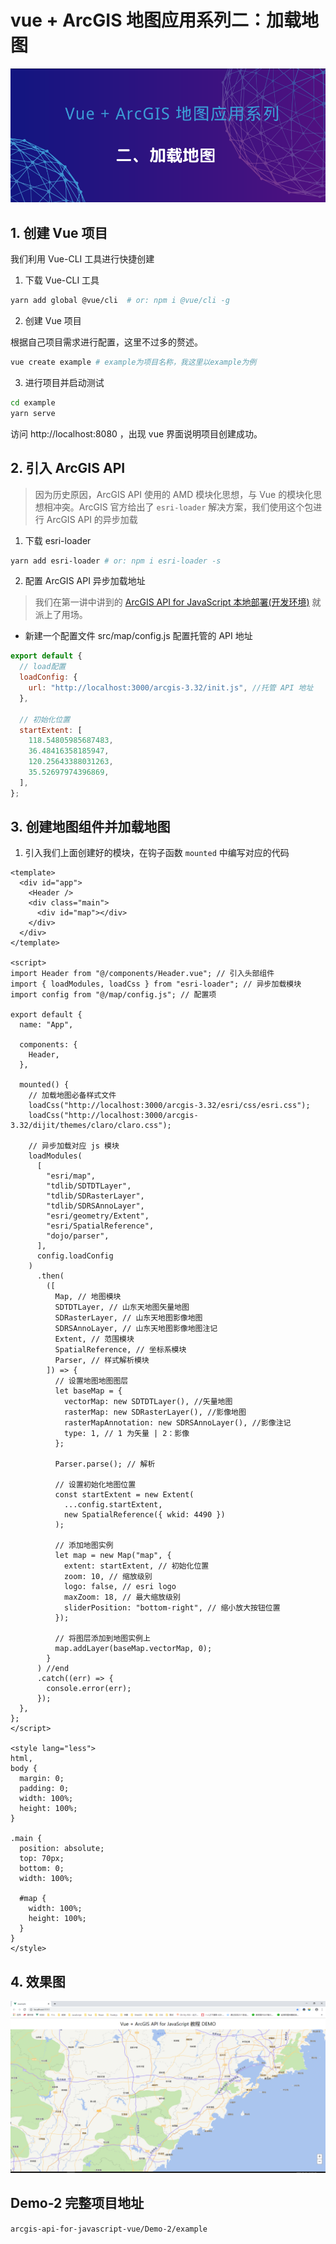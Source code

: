 # vue + ArcGIS 地图应用系列二：加载地图

![](https://raw.githubusercontent.com/LuckRain7/arcgis-api-for-javascript-vue/master/Demo-2/2.png)

## 1. 创建 Vue 项目

我们利用 Vue-CLI 工具进行快捷创建

1.  下载 Vue-CLI 工具

```bash
yarn add global @vue/cli  # or: npm i @vue/cli -g
```

2.  创建 Vue 项目

根据自己项目需求进行配置，这里不过多的赘述。

```bash
vue create example # example为项目名称，我这里以example为例
```

3.  进行项目并启动测试

```bash
cd example
yarn serve
```

访问 http://localhost:8080 ，出现 vue 界面说明项目创建成功。

## 2. 引入 ArcGIS API

> 因为历史原因，ArcGIS API 使用的 AMD 模块化思想，与 Vue 的模块化思想相冲突。ArcGIS 官方给出了 `esri-loader` 解决方案，我们使用这个包进行 ArcGIS API 的异步加载

1.  下载 esri-loader

```bash
yarn add esri-loader # or: npm i esri-loader -s
```

2.  配置 ArcGIS API 异步加载地址

> 我们在第一讲中讲到的 [ArcGIS API for JavaScript 本地部署(开发环境)](https://luckrain7.github.io/arcgis-api-for-javascript-vue/) 就派上了用场。

- 新建一个配置文件 src/map/config.js 配置托管的 API 地址

```javascript
export default {
  // load配置
  loadConfig: {
    url: "http://localhost:3000/arcgis-3.32/init.js", //托管 API 地址
  },

  // 初始化位置
  startExtent: [
    118.54805985687483,
    36.48416358185947,
    120.25643388031263,
    35.52697974396869,
  ],
};
```

## 3. 创建地图组件并加载地图

1. 引入我们上面创建好的模块，在钩子函数 `mounted` 中编写对应的代码

```vue
<template>
  <div id="app">
    <Header />
    <div class="main">
      <div id="map"></div>
    </div>
  </div>
</template>

<script>
import Header from "@/components/Header.vue"; // 引入头部组件
import { loadModules, loadCss } from "esri-loader"; // 异步加载模块
import config from "@/map/config.js"; // 配置项

export default {
  name: "App",

  components: {
    Header,
  },

  mounted() {
    // 加载地图必备样式文件
    loadCss("http://localhost:3000/arcgis-3.32/esri/css/esri.css");
    loadCss("http://localhost:3000/arcgis-3.32/dijit/themes/claro/claro.css");

    // 异步加载对应 js 模块
    loadModules(
      [
        "esri/map",
        "tdlib/SDTDTLayer",
        "tdlib/SDRasterLayer",
        "tdlib/SDRSAnnoLayer",
        "esri/geometry/Extent",
        "esri/SpatialReference",
        "dojo/parser",
      ],
      config.loadConfig
    )
      .then(
        ([
          Map, // 地图模块
          SDTDTLayer, // 山东天地图矢量地图
          SDRasterLayer, // 山东天地图影像地图
          SDRSAnnoLayer, // 山东天地图影像地图注记
          Extent, // 范围模块
          SpatialReference, // 坐标系模块
          Parser, // 样式解析模块
        ]) => {
          // 设置地图地图图层
          let baseMap = {
            vectorMap: new SDTDTLayer(), //矢量地图
            rasterMap: new SDRasterLayer(), //影像地图
            rasterMapAnnotation: new SDRSAnnoLayer(), //影像注记
            type: 1, // 1 为矢量 | 2：影像
          };

          Parser.parse(); // 解析

          // 设置初始化地图位置
          const startExtent = new Extent(
            ...config.startExtent,
            new SpatialReference({ wkid: 4490 })
          );

          // 添加地图实例
          let map = new Map("map", {
            extent: startExtent, // 初始化位置
            zoom: 10, // 缩放级别
            logo: false, // esri logo
            maxZoom: 18, // 最大缩放级别
            sliderPosition: "bottom-right", // 缩小放大按钮位置
          });

          // 将图层添加到地图实例上
          map.addLayer(baseMap.vectorMap, 0);
        }
      ) //end
      .catch((err) => {
        console.error(err);
      });
  },
};
</script>

<style lang="less">
html,
body {
  margin: 0;
  padding: 0;
  width: 100%;
  height: 100%;
}

.main {
  position: absolute;
  top: 70px;
  bottom: 0;
  width: 100%;

  #map {
    width: 100%;
    height: 100%;
  }
}
</style>
```

## 4. 效果图

![](https://raw.githubusercontent.com/LuckRain7/arcgis-api-for-javascript-vue/master/Demo-2/init.png)

## Demo-2 完整项目地址

`arcgis-api-for-javascript-vue/Demo-2/example`